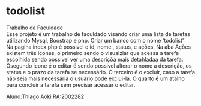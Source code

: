 # todolist
Trabalho da Faculdade<br>
Esse projeto é um trabalho de faculdado visando criar uma lista de tarefas utilizando Mysql, Boostrap e php. Criar um banco com o nome 'todolist'<br>
Na pagina index.php é possivel o  id, nome , status, e ações. Na aba Ações existem três icones, o primeiro sendo o visualziar que acessa a tarefa escolhida sendo possivel ver uma descriçõa mais detahladaa da tarefa. Osegundo icone é o editar é sendo possivel alterar o nome a descrição, os status e o prazo da tarefa se necessário. O terceiro é o excluir, caso a tarefa não seja mais necessária o usuario pode exclui-la. O quarto é um atalho para concluir a tarefa sem precisar acessar o editar.<br>

Aluno:Thiago Aoki
RA:2002282
